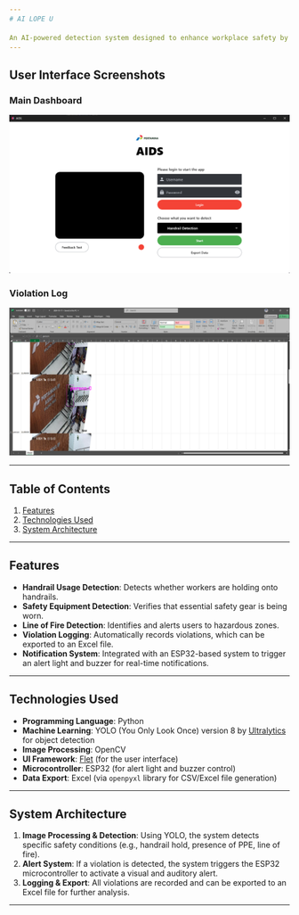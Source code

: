```yaml
---
# AI LOPE U

An AI-powered detection system designed to enhance workplace safety by identifying unsafe conditions in real-time. Developed for **Pertamina EP, Poleng Field**, this system monitors key safety behaviors, logs violations, and sends notifications to help prevent accidents.
---
```


## User Interface Screenshots

### Main Dashboard

![Main Dashboard](images/aids.png)

### Violation Log

![Violation Log](images/aidsexcel.png)

---

## Table of Contents

1. [Features](#features)
2. [Technologies Used](#technologies-used)
3. [System Architecture](#system-architecture)
<!-- 4. [Installation](#installation)
5. [Usage](#usage)
6. [Configuration](#configuration)
7. [Exporting Data](#exporting-data)
8. [License](#license) -->

---

## Features

- **Handrail Usage Detection**: Detects whether workers are holding onto handrails.
- **Safety Equipment Detection**: Verifies that essential safety gear is being worn.
- **Line of Fire Detection**: Identifies and alerts users to hazardous zones.
- **Violation Logging**: Automatically records violations, which can be exported to an Excel file.
- **Notification System**: Integrated with an ESP32-based system to trigger an alert light and buzzer for real-time notifications.

---

## Technologies Used

- **Programming Language**: Python
- **Machine Learning**: YOLO (You Only Look Once) version 8 by [Ultralytics](https://docs.ultralytics.com/models/yolov8/) for object detection
- **Image Processing**: OpenCV
- **UI Framework**: [Flet](https://flet.dev/) (for the user interface)
- **Microcontroller**: ESP32 (for alert light and buzzer control)
- **Data Export**: Excel (via `openpyxl` library for CSV/Excel file generation)

---

## System Architecture

1. **Image Processing & Detection**: Using YOLO, the system detects specific safety conditions (e.g., handrail hold, presence of PPE, line of fire).
2. **Alert System**: If a violation is detected, the system triggers the ESP32 microcontroller to activate a visual and auditory alert.
3. **Logging & Export**: All violations are recorded and can be exported to an Excel file for further analysis.

---

<!-- ## Installation

1. **Clone the Repository**

   ```bash
   git clone github link
   cd folder
   ```

2. **Install Required Packages**
   Ensure Python 3.7+ is installed, then install dependencies:

   ```bash
   pip install ultralytics openpyxl flet requests pyserial playsound
   ```

3. **Set Up ESP32**
   - Load the provided firmware onto your ESP32 device.
   - Make sure the ESP32 device is connected to your buzzer light and PC/Laptop.
4. **Initialize App**
   - Create a file named `video_path.py` on the app directory.
   - Write your CCTV/Video input url into this file. Check the example below:
     ```bash
     video_path_handrail = "rtsp://username:password@ip_address:554/Streaming/Channels/301"
     video_path_line_of_fire = "rtsp://username:password@ip_address:554/Streaming/Channels/501"
     video_path_safety_equipment = "rtsp://username:password@ip_address:554/Streaming/Channels/401"
     ```

---

## Usage

1. **Run the Application**
   Launch the main detection application:

   ```bash
   python app.py
   ```

2. **Interface with the System**
   - Login on the app by using `admin` as username and `admin` as password. You can change the username and password by finding this line of code:
     ```bash
     if username.value == 'admin' and password.value == 'admin':
     ```
     Change the username.value and password.value to whatever you want.
   - Choose what you want to detect from the dropdown.
   - Press the `Start` button to start the detection.
   - Use the Flet-based UI to monitor violations and access real-time detection.
   - Violations will trigger alerts via the ESP32, and they’ll be logged in the application.
   - To export the data, press the `Export Data` button on the app. The data will be exported into `exported_data` folder with `yyyy-mm-dd` name format.
3. **Additional Notes**
   - You can check whether your ESP32 is already connected by clicking on the Feedback Test button.
   - App can only be started once. Once you clicked stop, you need to reopen the app to start again.

---

## Configuration

To customize detection parameters, alert settings, or UI options:

1. Insert any of your custom models into the `models` folder and rename it.
2. Feel free to modify parameters such as confidence thresholds, delays, and logging preferences.
3. Save changes and restart the application for updates to take effect.

---

## Exporting Data

To export logged violations:

1. In the UI, navigate to the **Export Data** section.
2. Click **Export to Excel** to generate an `.xlsx` file containing all logged violations.
3. The file will be saved in the `exported_data` directory by default.

---

## License

This project is licensed under the MIT License - see the [LICENSE](LICENSE) file for details.

---

**Note**: Please refer to the code comments and additional documentation in the `docs` folder for more in-depth information on modules, classes, and methods. -->

